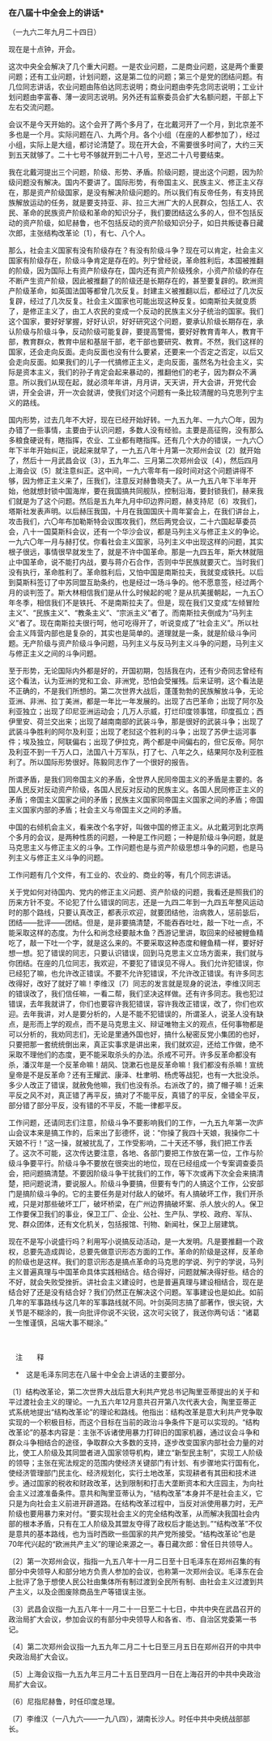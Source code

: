 ### **在八届十中全会上的讲话**\*

（一九六二年九月二十四日）

现在是十点钟，开会。

这次中央全会解决了几个重大问题。一是农业问题，二是商业问题，这是两个重要问题；还有工业问题，计划问题，这是第二位的问题；第三个是党的团结问题。有几位同志讲话，农业问题由陈伯达同志说明；商业问题由李先念同志说明；工业计划问题由李富春、薄一波同志说明。另外还有监察委员会扩大名额问题，干部上下左右交流问题。

会议不是今天开始的。这个会开了两个多月了，在北戴河开了一个月，到北京差不多也是一个月。实际问题在八、九两个月。各个小组（在座的人都参加了），经过小组，实际上是大组，都讨论清楚了。现在开大会，不需要很多时间了，大约三天到五天就够了。二十七号不够就开到二十八号，至迟二十八号要结束。

我在北戴河提出三个问题，阶级、形势、矛盾。阶级问题，提出这个问题，因为阶级问题没有解决。国内不要讲了。国际形势，有帝国主义、民族主义、修正主义存在，那是资产阶级国家，是没有解决阶级问题的。所以我们有反帝任务，有支持民族解放运动的任务，就是要支持亚、非、拉三大洲广大的人民群众，包括工人、农民、革命的民族资产阶级和革命的知识分子，我们要团结这么多的人，但不包括反动的资产阶级，如尼赫鲁，也不包括反动的资产阶级知识分子，如日共叛徒春日藏次郎，主张结构改革论〔1〕，有七、八个人。

那么，社会主义国家有没有阶级存在？有没有阶级斗争？现在可以肯定，社会主义国家有阶级存在，阶级斗争肯定是存在的。列宁曾经说，革命胜利后，本国被推翻的阶级，因为国际上有资产阶级存在，国内还有资产阶级残余，小资产阶级的存在不断产生资产阶级，因此被推翻了的阶级还是长期存在的，甚至要复辟的。欧洲资产阶级革命，如英国法国等都曾几次反复。封建主义被推翻以后，都经过了几次反复辟，经过了几次反复。社会主义国家也可能出现这种反复。如南斯拉夫就变质了，是修正主义了，由工人农民的变成一个反动的民族主义分子统治的国家。我们这个国家，要好好掌握，好好认识，好好研究这个问题，要承认阶级长期存在，承认阶级与阶级斗争，反动阶级可能复辟，要提高警惕，要好好教育青年人，教育干部，教育群众，教育中层和基层干部，老干部也要研究、教育。不然，我们这样的国家，还会走向反面。走向反面也没有什么要紧，还要来一个否定之否定，以后又会走向反面。如果我们的儿子一代搞修正主义，走向反面，虽然名为社会主义，实际是资本主义，我们的孙子肯定会起来暴动的，推翻他们的老子，因为群众不满意。所以我们从现在起，就必须年年讲，月月讲，天天讲，开大会讲，开党代会讲，开全会讲，开一次会就讲，使我们对这个问题有一条比较清醒的马克思列宁主义的路线。

国内形势，过去几年不大好，现在已经开始好转。一九五九年、一九六〇年，因为办错了一些事情，主要由于认识问题，多数人没有经验。主要是高征购，没有那么多粮食硬说有，瞎指挥，农业、工业都有瞎指挥。还有几个大办的错误，一九六〇年下半年开始纠正，说起来就早了，一九五八年十月第一次郑州会议〔2〕就开始了，然后十一月武昌会议〔3〕，五九年二、三月第二次郑州会议〔4〕，然后四月上海会议〔5〕就注意纠正。这中间，一九六零年有一段时间对这个问题讲得不够，因为修正主义来了，压我们，注意反对赫鲁晓夫了。从一九五八年下半年开始，他就想封锁中国海岸，要在我国搞共同舰队，控制沿海，要封锁我们，赫来我们就是为了这个问题。然后是五九年九月中印边界问题，赫支持尼〔6〕攻我们，塔斯社发表声明。以后赫压我国，十月在我国国庆十周年宴会上，在我们讲台上，攻击我们，六〇年布加勒斯特会议围攻我们，然后两党会议，二十六国起草委员会，八十一国莫斯科会议，还有一个华沙会议，都是马列主义与修正主义的争论。一九六〇年一月与赫打仗。你看社会主义国家，马列主义中出现这样的问题，其实根子很远，事情很早就发生了，就是不许中国革命。那是一九四五年，斯大林就阻止中国革命，说不能打内战，要与蒋介石合作，否则中华民族就要灭亡。当时我们没有执行，革命胜利了。革命胜利后，又怕中国是南斯拉夫，我就变成铁托。以后到莫斯科签订了中苏同盟互助条约，也是经过一场斗争的。他不愿意签，经过两个月的谈判签了。斯大林相信我们是从什么时候起的呢？是从抗美援朝起，一九五〇年冬季，相信我们不是铁托、不是南斯拉夫了。但是，现在我们又变成“左倾冒险主义”、“民族主义”、“教条主义”、“宗派主义”者了。而南斯拉夫倒成为“马列主义”者了。现在南斯拉夫很行呵，他可吃得开了，听说变成了“社会主义”。所以社会主义阵营内部也是复杂的，其实也是简单的。道理就是一条，就是阶级斗争问题。无产阶级与资产阶级斗争问题，马列主义与反马列主义斗争的问题，马列主义与修正主义之间的斗争问题。

至于形势，无论国际内外都是好的，开国初期，包括我在内，还有少奇同志曾经有这个看法，认为亚洲的党和工会、非洲党，恐怕会受摧残。后来证明，这个看法是不正确的，不是我们所想的。第二次世界大战后，蓬蓬勃勃的民族解放斗争，无论亚洲、非洲、拉丁美洲，都是一年比一年发展的。出现了古巴革命；出现了阿尔及利亚独立；出现了印尼亚洲运动会；几万人示威，打烂印度领事馆，印度孤立；西伊里安、荷兰交出来；出现了越南南部的武装斗争，那是很好的武装斗争；出现了武装斗争胜利的阿尔及利亚；出现了老挝这个胜利的斗争；出现了苏伊士运河事件；埃及独立，阿联偏右；出现了伊拉克，两个都是中间偏右的，但它反帝。阿尔及利亚不到一千万人口，法国八十万军队，打了七、八年之久，结果阿尔及利亚胜利了。所以国际形势很好。陈毅同志作了一个很好的报告。

所谓矛盾，是我们同帝国主义的矛盾，全世界人民同帝国主义的矛盾是主要的。各国人民反对反动资产阶级，各国人民反对反动的民族主义。各国人民同修正主义的矛盾；帝国主义国家之间的矛盾；民族主义国家同帝国主义国家之间的矛盾；帝国主义国家内部的矛盾；社会主义与帝国主义之间的矛盾。

中国的右倾机会主义，看来改个名字好，叫做中国的修正主义。从北戴河到北京两个多月的会议，是两种性质的问题，一种是工作问题；一种是阶级斗争问题，就是马克思主义与修正主义的斗争。工作问题也是与资产阶级思想斗争的问题，也是马列主义与修正主义斗争的问题。

工作问题有几个文件，有工业的、农业的、商业的等，有几个同志讲话。

关于党如何对待国内、党内的修正主义问题、资产阶级的问题，我看还是照我们的历来方针不变。不论犯了什么错误的同志，还是一九四二年到一九四五年整风运动时的那个路线，只要认真改正，都表示欢迎，就要团结他，治病救人，惩前毖后，团结——批评——团结。但是，是非要搞清楚，不能吞吞吐吐，敲一下吐一点，不能采取这样的态度。为什么和尚念经要敲木鱼？西游记里讲，取回来的经被鲤鱼精吃了，敲一下吐一个字，就是这么来的。不要采取这种态度和鲤鱼精一样，要好好想一想。犯了错误的同志，只要认识错误，回到马克思主义立场方面来，我们就与你团结。在座的几位同志，我欢迎，不要犯了错误见不得人。我们允许犯错误，你已经犯了嘛，也允许改正错误。不要不允许犯错误，不允许改正错误。有许多同志改得好，改好了就好了嘛！李维汉〔7〕同志的发言就是现身的说法，李维汉同志的错误改了，我们信任嘛，一看二帮，我们坚决这样做。还有许多同志。我也犯过错误，去年我就讲了，你们也要容许我犯错误，容许我改正错误，改了，你们也欢迎。去年我讲，对人是要分析的，人是不能不犯错误的，所谓圣人，说圣人没有缺点，是形而上学的观点，而不是马克思主义、辩证唯物主义的观点，任何事物都是可以分析的，我劝同志们，无论是里通外国也好，搞什么秘密反党小集团的也好，只要把那一套统统倒出来，真正实事求是讲出来，我们就欢迎，还给工作做，绝不采取不理他们的态度，更不能采取杀头的办法。杀戒不可开。许多反革命都没有杀，潘汉年是一个反革命嘛！胡风、饶漱石也是反革命嘛！我们都没有杀嘛！宣统皇帝是不是反革命？还有王耀武、康泽、杜聿明、杨虎等战犯，也有一大批没杀。多少人改正了错误，就赦免他嘛，我们也没有杀。右派改了的，摘了帽子嘛！近来平反之风不对，真正错了再平反，搞对了不能平反，真错了的平反，全错全平反，部分错了部分平反，没有错的不平反，不能一律都平反。

工作问题，还请同志们注意，阶级斗争不要影响我们的工作，一九五九年第一次庐山会议本来是搞工作的，后来出了彭德怀，说：“你操了我四十天娘，我操你二十天娘不行！”这一操，就被扰乱了，工作受影响，二十天还不够，我们把工作丢了。这次不可能，这次传达要注意，各地、各部门要把工作放在第一位，工作与阶级斗争要平行。阶级斗争不要放在很突出的地位，现在已经组成一个专案调查委员会，把问题搞清楚。不要因阶级斗争干扰我们的工作，等下次或再下次全会来搞清楚，把问题说清，要说服人。阶级斗争要搞，但要有专门的人搞这个工作，公安部门是搞阶级斗争的。它的主要任务是对付敌人的破坏。有人搞破坏工作，我们开杀戒，只是对那些破坏工厂，破坏桥梁，在广州边界搞破坏案、杀人放火的人。保卫工作要保卫我们的事业，保卫工厂、企业、公社、生产队、学校、政府、军队、党、群众团体，还有文化机关，包括报馆、刊物、新闻社，保卫上层建筑。

现在不是写小说盛行吗？利用写小说搞反动活动，是一大发明。凡是要推翻一个政权，总要先造成舆论，总要先做意识形态方面的工作。革命的阶级是这样，反革命的阶级也是这样。我们的意识形态是搞点革命的马克思的学说、列宁的学说，马列主义普遍真理与中国革命具体实践相结合。结合得好，问题就解决得好些。结合的不好，就会失败受挫折。讲社会主义建设时，也是普遍真理与建设相结合，现在是结合好了还是没有结合好？我们仍然正在解决这个问题。军事建设也是如此。如前几年的军事路线与这几年的军事路线就不同。叶剑英同志搞了部著作，很尖锐，大关节是不糊涂的，我一向批评你说不尖锐，这次可尖锐了，我送你两句话：“诸葛一生惟谨慎，呂端大事不糊涂。”

　　

　注　　释　

　\*　这是毛泽东同志在八届十中全会上讲话的主要部分。

〔1〕结构改革论，第二次世界大战后意大利共产党总书记陶里亚蒂提出的关于和平过渡社会主义的理论。一九五六年12月意共召开第八次代表大会，陶里亚蒂正式系统地提出“结构改革论”的理论和路线。他指出：结构改革是意大利共产党争取实现的一个积极目标，而这个目标在当前的政治斗争条件下是可以实现的。“结构改革论”的基本内容是：主张不诉诸使用暴力打碎旧的国家机器，通过议会斗争和群众斗争相结合的途径，争取群众大多数的支持，逐步改变国家内部社会力量的对比，使工人阶级及其同盟者进入国家领导机构，建立“新型民主制”，实现工人阶级的领导；主张在宪法规定的范围内使经济关键部门有计划、有步骤地实行国有化，使经济管理部门民主化、经济规划化，实行土地改革，实现耕者有其田和技术进步。通过国家的税收和财政改革，达到限制和打击大垄断资本和大庄园主，为向社会主义过渡准备条件。意共和陶里亚蒂认为，“结构改革”本身并不是社会主义，它只是为向社会主义前进开辟道路。在结构改革过程中，当反对派使用暴力时，无产阶级也要用暴力来对付。“要实现社会主义的完全结构改革，从而解决我国社会内部的根本矛盾，只有在工人阶级及其盟友夺得了政权后才能达到。”“结构改革”不仅是意共的基本路线，也为当时西欧一些国家的共产党所接受。“结构改革论”也是70年代兴起的“欧洲共产主义”的理论来源之一。春日藏次郎：曾任日共领导人。

〔2〕第一次郑州会议，指指一九五八年十一月二日至十日毛泽东在郑州召集的有部分中央领导人和部分地方负责人参加的会议，也称第一次郑州会议。毛泽东在会上批评了急于想使人民公社由集体所有制过渡到全民所有制、由社会主义过渡到共产主义，以及企图废除商品生产等错误主张。

〔3〕武昌会议指一九五八年十一月二十一日至二十七日，中共中央在武昌召开的政治局扩大会议，参加会议的有部分中央领导人和各省、市、自治区党委第一书记。

〔4〕第二次郑州会议指一九五九年二月二十七日至三月五日在郑州召开的中共中央政治局扩大会议。

〔5〕上海会议指一九五九年三月二十五日至四月一日在上海召开的中共中央政治局扩大会议。

〔6〕尼指尼赫鲁，时任印度总理。

〔7〕李维汉（一八九六——一九八四），湖南长沙人。时任中共中央统战部部长。